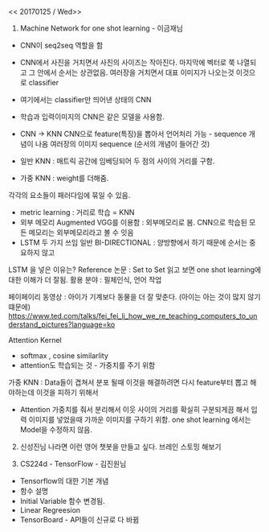 << 20170125 / Wed>>

1. Machine Network for one shot learning - 이금재님
- CNN이 seq2seq 역할을 함
- CNN에서 사진을 거치면서 사진의 사이즈는 작아진다. 마지막에 벡터로 쭉 나열되고 그 안에서 순서는 상관없음. 여러장을 거치면서 대표 이미지가 나오는것 이것으로 classifier
- 여기에서는 classifier만 띄어낸 상태의 CNN
- 학습과 입력이미지의 CNN은 같은 모델을 사용함.

- CNN -> KNN
CNN으로 feature(특징)을 뽑아서 언어처리 가능 -  sequence 개념이 나옴
여러장의 이미지 sequence (순서의 개념이 들어간 것)

- 일반 KNN
: 매트릭 공간에 임베딩되어 두 점의 사이의 거리를 구함.
- 가중 KNN
: weight를 더해줌.

각각의 요소들이 패러다임에 묶일 수 있음.
- metric learning : 거리로 학습 = KNN
- 외부 메모리 Augmented
  VGG를 이용함 : 외부메모리로 봄.
  CNN으로 학습된 모든 메모리는 외부메모리라고 볼 수 잇음
- LSTM 두 가지 쓰임
  일반
  BI-DIRECTIONAL : 양방향에서 하기 때문에 순서는 중요하지 않고

LSTM 을 넣은 이유는?
Reference 논문 : Set to Set 읽고 보면 one shot learning에 대한 이해가 더 잘됨.
활용 분야 : 필체인식, 언어 작업

페이페이리 동영상 : 아이가 기계보다 동물을 더 잘 맞춘다. (아이는 아는 것이 많지 않기 떄문에)
https://www.ted.com/talks/fei_fei_li_how_we_re_teaching_computers_to_understand_pictures?language=ko

Attention Kernel
- softmax , cosine similarlity
- attention도 학습되는 것 - 가중치를 주기 위함

가중 KNN
: Data들이 겹쳐서 분포 될때 이것을 해결하려면 다시 feature부터 뽑고 해야하는데 이것을 피하기 위해서
 + Attention 가중치를 줘서 분리해서 이웃 사이의 거리를 확실히 구분되게끔 해서 입력 이미지를 넣었을때 가까운 이미지를 구하기 위함.
one shot learning 에서는 Model을 수정하지 않음.

2. 신성진님
나라면 이런 영어 챗봇을 만들고 싶다.
브레인 스토밍 해보기

3. CS224d - TensorFlow - 김진원님
- Tensorflow의 대한 기본 개념
- 함수 설명
- Initial Variable 함수 변경됨.
- Linear Regreesion
- TensorBoard - API들이 신규로 다 바뀜
